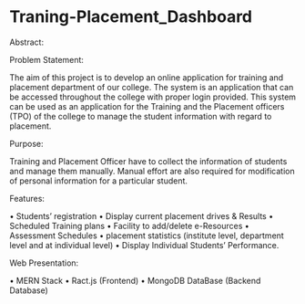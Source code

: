 # Traning-Placement_Dashboard

Abstract:

Problem Statement:

The aim of this project is to develop an online application for training and placement department of our college. The system is an application that can be accessed throughout the college with proper login provided. This system can be used as an application for the Training and the Placement officers (TPO) of the college to manage the student information with regard to placement.

Purpose:

Training and Placement Officer have to collect the information of students and manage them manually. Manual effort are also required for modification of personal information for a particular student.

Features:

• Students’ registration
• Display current placement drives & Results
• Scheduled Training plans
• Facility to add/delete e-Resources
• Assessment Schedules
• placement statistics (institute level, department level and at individual level)
• Display Individual Students’ Performance.

Web Presentation: 

• MERN Stack 
• Ract.js (Frontend)
• MongoDB DataBase (Backend Database)
